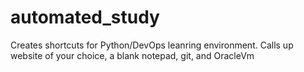 # automated_study
Creates shortcuts for Python/DevOps leanring environment. Calls up website of your choice, a blank notepad, git, and OracleVm
